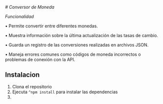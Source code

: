 <em> # Conversor de Moneda </em>


<em> Funcionalidad </em>

•	Permite convertir entre diferentes monedas.

•	Muestra información sobre la última actualización de las tasas de cambio.

•	Guarda un registro de las conversiones realizadas en archivos JSON.

•	Maneja errores comunes como códigos de moneda incorrectos o problemas de conexión con la API.

## Instalacion

1. Clona el repositorio
2. Ejecuta `^npm install` para instalar las dependencias
3. 
